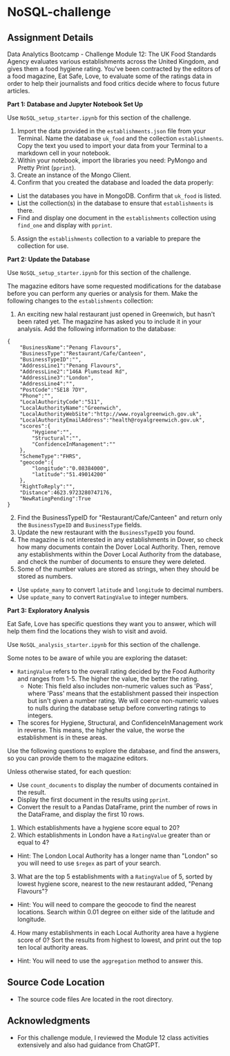 # NoSQL-challenge

## Assignment Details
Data Analytics Bootcamp - Challenge Module 12: The UK Food Standards Agency evaluates various establishments across the United Kingdom, and gives them a food hygiene rating. You've been contracted by the editors of a food magazine, Eat Safe, Love, to evaluate some of the ratings data in order to help their journalists and food critics decide where to focus future articles.

**Part 1: Database and Jupyter Notebook Set Up**

Use ``NoSQL_setup_starter.ipynb`` for this section of the challenge.

1. Import the data provided in the ``establishments.json`` file from your Terminal. Name the database ``uk_food`` and the collection ``establishments``. Copy the text you used to import your data from your Terminal to a markdown cell in your notebook.
2. Within your notebook, import the libraries you need: PyMongo and Pretty Print (``pprint``).
3. Create an instance of the Mongo Client.
4. Confirm that you created the database and loaded the data properly:
  * List the databases you have in MongoDB. Confirm that ``uk_food`` is listed.
  * List the collection(s) in the database to ensure that ``establishments`` is there.
  * Find and display one document in the ``establishments`` collection using ``find_one`` and display with ``pprint``.
5. Assign the ``establishments`` collection to a variable to prepare the collection for use.

**Part 2: Update the Database**

Use ``NoSQL_setup_starter.ipynb`` for this section of the challenge.

The magazine editors have some requested modifications for the database before you can perform any queries or analysis for them. Make the following changes to the ``establishments`` collection:

1. An exciting new halal restaurant just opened in Greenwich, but hasn't been rated yet. The magazine has asked you to include it in your analysis. Add the following information to the database:
```
{
    "BusinessName":"Penang Flavours",
    "BusinessType":"Restaurant/Cafe/Canteen",
    "BusinessTypeID":"",
    "AddressLine1":"Penang Flavours",
    "AddressLine2":"146A Plumstead Rd",
    "AddressLine3":"London",
    "AddressLine4":"",
    "PostCode":"SE18 7DY",
    "Phone":"",
    "LocalAuthorityCode":"511",
    "LocalAuthorityName":"Greenwich",
    "LocalAuthorityWebSite":"http://www.royalgreenwich.gov.uk",
    "LocalAuthorityEmailAddress":"health@royalgreenwich.gov.uk",
    "scores":{
        "Hygiene":"",
        "Structural":"",
        "ConfidenceInManagement":""
    },
    "SchemeType":"FHRS",
    "geocode":{
        "longitude":"0.08384000",
        "latitude":"51.49014200"
    },
    "RightToReply":"",
    "Distance":4623.9723280747176,
    "NewRatingPending":True
}
```
2. Find the BusinessTypeID for "Restaurant/Cafe/Canteen" and return only the ``BusinessTypeID`` and ``BusinessType`` fields.
3. Update the new restaurant with the ``BusinessTypeID`` you found.
4. The magazine is not interested in any establishments in Dover, so check how many documents contain the Dover Local Authority. Then, remove any establishments within the Dover Local Authority from the database, and check the number of documents to ensure they were deleted.
5. Some of the number values are stored as strings, when they should be stored as numbers.
* Use ``update_many`` to convert ``latitude`` and ``longitude`` to decimal numbers.
* Use ``update_many`` to convert ``RatingValue`` to integer numbers.

**Part 3: Exploratory Analysis**

Eat Safe, Love has specific questions they want you to answer, which will help them find the locations they wish to visit and avoid.

Use ``NoSQL_analysis_starter.ipynb`` for this section of the challenge.

Some notes to be aware of while you are exploring the dataset:

* ``RatingValue`` refers to the overall rating decided by the Food Authority and ranges from 1-5. The higher the value, the better the rating.
  * Note: This field also includes non-numeric values such as 'Pass', where 'Pass' means that the establishment passed their inspection but isn't given a number rating. We will coerce non-numeric values to nulls during the database setup before converting ratings to integers.
* The scores for Hygiene, Structural, and ConfidenceInManagement work in reverse. This means, the higher the value, the worse the establishment is in these areas.

Use the following questions to explore the database, and find the answers, so you can provide them to the magazine editors.

Unless otherwise stated, for each question:
* Use ``count_documents`` to display the number of documents contained in the result.
* Display the first document in the results using ``pprint``.
* Convert the result to a Pandas DataFrame, print the number of rows in the DataFrame, and display the first 10 rows.

1. Which establishments have a hygiene score equal to 20?
2. Which establishments in London have a ``RatingValue`` greater than or equal to 4?
  * Hint: The London Local Authority has a longer name than "London" so you will need to use ``$regex`` as part of your search.
3. What are the top 5 establishments with a ``RatingValue`` of 5, sorted by lowest hygiene score, nearest to the new restaurant added, "Penang Flavours"?
  * Hint: You will need to compare the geocode to find the nearest locations. Search within 0.01 degree on either side of the latitude and longitude.
4. How many establishments in each Local Authority area have a hygiene score of 0? Sort the results from highest to lowest, and print out the top ten local authority areas.
  * Hint: You will need to use the ``aggregation`` method to answer this.
   
## Source Code Location

* The source code files Are located in the root directory.

## Acknowledgments

* For this challenge module, I reviewed the Module 12 class activities extensively and also had guidance from ChatGPT.
